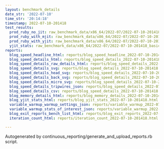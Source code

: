 ```yaml
---
layout: benchmark_details
date_str: '2022-07-10'
time_str: '20:14:18'
timestamp: 2022-07-10-201418
test_results:
  prod_ruby_no_jit: raw_benchmark_data/x86_64/2022-07/2022-07-10-201418_basic_benchmark_prod_ruby_no_jit.json
  prod_ruby_with_mjit: raw_benchmark_data/x86_64/2022-07/2022-07-10-201418_basic_benchmark_prod_ruby_with_mjit.json
  prod_ruby_with_yjit: raw_benchmark_data/x86_64/2022-07/2022-07-10-201418_basic_benchmark_prod_ruby_with_yjit.json
  yjit_stats: raw_benchmark_data/x86_64/2022-07/2022-07-10-201418_basic_benchmark_yjit_stats.json
reports:
  blog_speed_headline_html: reports/blog_speed_headline_2022-07-10-201418.html
  blog_speed_details_html: reports/blog_speed_details_2022-07-10-201418.html
  blog_speed_details_raw_details_html: reports/blog_speed_details_2022-07-10-201418.raw_details.html
  blog_speed_details_svg: reports/blog_speed_details_2022-07-10-201418.svg
  blog_speed_details_head_svg: reports/blog_speed_details_2022-07-10-201418.head.svg
  blog_speed_details_back_svg: reports/blog_speed_details_2022-07-10-201418.back.svg
  blog_speed_details_micro_svg: reports/blog_speed_details_2022-07-10-201418.micro.svg
  blog_speed_details_tripwires_json: reports/blog_speed_details_2022-07-10-201418.tripwires.json
  blog_speed_details_csv: reports/blog_speed_details_2022-07-10-201418.csv
  blog_memory_details_html: reports/blog_memory_details_2022-07-10-201418.html
  blog_yjit_stats_html: reports/blog_yjit_stats_2022-07-10-201418.html
  variable_warmup_warmup_settings_json: reports/variable_warmup_2022-07-10-201418.warmup_settings.json
  variable_warmup_stats_of_interest_json: reports/variable_warmup_2022-07-10-201418.stats_of_interest.json
  blog_exit_reports_bench_list_html: reports/blog_exit_reports_2022-07-10-201418.bench_list.html
  iteration_count_html: reports/iteration_count_2022-07-10-201418.html

---
```

Autogenerated by continuous_reporting/generate_and_upload_reports.rb script.
